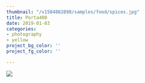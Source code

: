 ```yaml
---
thumbnail: "/v1584882898/samples/food/spices.jpg"
title: Porta400
date: 2019-01-03
categories:
- photography
- yellow
project_bg_color: ''
project_fg_color: ''

---
```

![](https://res.cloudinary.com/peanut-butter-collective/image/upload/v1584882898/samples/food/spices.jpg)